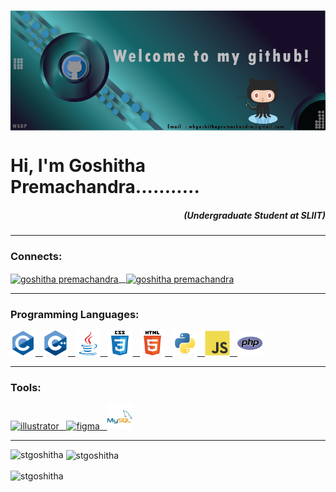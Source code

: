 ### 

<!--
**stgoshitha/stgoshitha** is a ✨ _special_ ✨ repository because its `README.md` (this file) appears on your GitHub profile.

Here are some ideas to get you started:

- 🔭 I’m currently working on ...
- 🌱 I’m currently learning ...
- 👯 I’m looking to collaborate on ...
- 🤔 I’m looking for help with ...
- 💬 Ask me about ...
- 📫 How to reach me: ...
- 😄 Pronouns: ...
- ⚡ Fun fact: ...
-->
<img align="center" src="https://github.com/stgoshitha/stgoshitha/blob/main/covergithub.png" alt="cover" />
<h1 align="left">Hi, I'm Goshitha Premachandra...........</h1>
<h5 align="right">(Undergraduate Student at SLIIT)</h5>
<hr>
<h3 align="left">Connects:</h3>
  <p align="left">
    <a href="https://fb.com/goshitha premachandra" target="blank">
      <img align="center" src="https://raw.githubusercontent.com/rahuldkjain/github-profile-readme-generator/master/src/images/icons/Social/facebook.svg" alt="goshitha premachandra" height="30" width="40" />&nbsp;&nbsp;
    </a>
    <a href="https://linkedin.com/in/goshitha premachandra" target="blank">
      <img align="center" src="https://raw.githubusercontent.com/rahuldkjain/github-profile-readme-generator/master/src/images/icons/Social/linked-in-alt.svg" alt="goshitha premachandra" height="30" width="40" />
    </a>
  </p>
<hr>
<h3 align="left">Programming Languages:</h3>
  <a href="https://github.com/stgoshitha/stgoshitha/blob/main/README.md](https://github.com/stgoshitha">
    <p align="left"> 
      <img src="https://raw.githubusercontent.com/devicons/devicon/master/icons/c/c-original.svg" alt="c" width="40" height="40"/>&nbsp;&nbsp;
      <img src="https://raw.githubusercontent.com/devicons/devicon/master/icons/cplusplus/cplusplus-original.svg" alt="cplusplus" width="40" height="40"/>&nbsp;&nbsp;
      <img src="https://raw.githubusercontent.com/devicons/devicon/master/icons/java/java-original.svg" alt="java" width="40" height="40"/>&nbsp;&nbsp;
      <img src="https://raw.githubusercontent.com/devicons/devicon/master/icons/css3/css3-original-wordmark.svg" alt="css3" width="40" height="40"/>&nbsp;&nbsp;
      <img src="https://raw.githubusercontent.com/devicons/devicon/master/icons/html5/html5-original-wordmark.svg" alt="html5" width="40" height="40"/>&nbsp;&nbsp;
      <img src="https://raw.githubusercontent.com/devicons/devicon/master/icons/python/python-original.svg" alt="python" width="40" height="40"/>&nbsp;&nbsp;
      <img src="https://raw.githubusercontent.com/devicons/devicon/master/icons/javascript/javascript-original.svg" alt="javascript" width="40" height="40"/>&nbsp;&nbsp;
      <img src="https://raw.githubusercontent.com/devicons/devicon/master/icons/php/php-original.svg" alt="php" width="40" height="40"/>
    </p>
  </a>
<hr>
<h3 align="left">Tools:</h3>
  <a href="https://github.com/stgoshitha/stgoshitha/blob/main/README.md](https://github.com/stgoshitha">
    <p aling="right">
      <img src="https://www.vectorlogo.zone/logos/adobe_illustrator/adobe_illustrator-icon.svg" alt="illustrator" width="40" height="40"/>&nbsp;&nbsp;
      <img src="https://www.vectorlogo.zone/logos/figma/figma-icon.svg" alt="figma" width="40" height="40"/>&nbsp;&nbsp;
      <img src="https://raw.githubusercontent.com/devicons/devicon/master/icons/mysql/mysql-original-wordmark.svg" alt="mysql" width="40" height="40"/>
    </p>
  </a>
<hr>
<p><img align="left" src="https://github-readme-stats.vercel.app/api/top-langs?username=stgoshitha&show_icons=true&locale=en&layout=compact" alt="stgoshitha" /></p>
<p>&nbsp;<img align="center" src="https://github-readme-stats.vercel.app/api?username=stgoshitha&show_icons=true&locale=en" alt="stgoshitha" /></p>
<p><img align="center" src="https://github-readme-streak-stats.herokuapp.com/?user=stgoshitha&" alt="stgoshitha" /></p>
